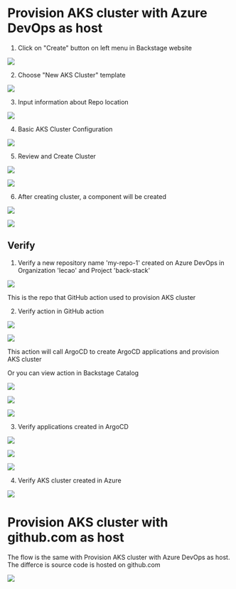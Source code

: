 # Provision AKS cluster with Azure DevOps as host
1. Click on "Create" button on left menu in Backstage website

![](../../assets/Screenshot%202024-10-08%20200311.png)

2. Choose "New AKS Cluster" template

![](../../assets/Screenshot%202024-10-08%20200554.png)

3. Input information about Repo location

![](../../assets/Screenshot%202024-10-08%20200920.png)

4. Basic AKS Cluster Configuration

![](../../assets/Screenshot%202024-10-08%20201151.png)

5. Review and Create Cluster

![](../../assets/Screenshot%202024-10-08%20201252.png)

![](../../assets/Screenshot%202024-10-08%20201440.png)

6. After creating cluster, a component will be created

![](../../assets/Screenshot%202024-10-08%20202719.png)


![](../../assets/Screenshot%202024-10-08%20202800.png)

## Verify 
1. Verify a new repository name 'my-repo-1' created on Azure DevOps in Organization 'lecao' and Project 'back-stack'

![](../../assets/Screenshot%202024-10-08%20201713.png)

This is the repo that GitHub action used to provision AKS cluster

2. Verify action in GitHub action

![](../../assets/Screenshot%202024-10-08%20201913.png)

![](../../assets/Screenshot%202024-10-08%20202000.png)

This action will call ArgoCD to create ArgoCD applications and provision AKS cluster

Or you can view action in Backstage Catalog

![](../../assets/Screenshot%202024-10-08%20222805.png)

![](../../assets/Screenshot%202024-10-08%20222841.png)

![](../../assets/Screenshot%202024-10-08%20222922.png)

3. Verify applications created in ArgoCD

![](../../assets/Screenshot%202024-10-08%20202146.png)

![](../../assets/Screenshot%202024-10-08%20202222.png)

![](../../assets/Screenshot%202024-10-08%20202346.png)

4. Verify AKS cluster created in Azure 

![](../../assets/Screenshot%202024-10-08%20202453.png)

# Provision AKS cluster with github.com as host
The flow is the same with Provision AKS cluster with Azure DevOps as host. The differce is source code is hosted on github.com

![](../../assets/Screenshot%202024-10-08%20223250.png)